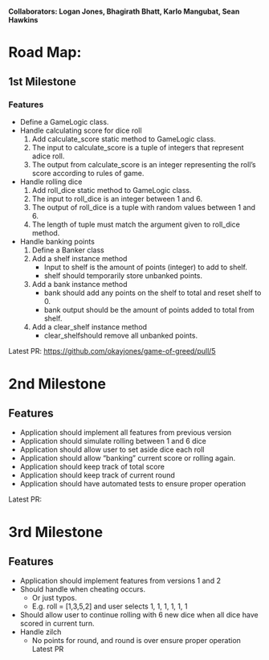 #### Collaborators: Logan Jones, Bhagirath Bhatt, Karlo Mangubat,  Sean Hawkins
# Road Map:
## 1st Milestone
### Features
- Define a GameLogic class.
- Handle calculating score for dice roll
  1. Add calculate_score static method to GameLogic class.
  2. The input to calculate_score is a tuple of integers that represent adice roll.
  3. The output from calculate_score is an integer representing the roll’s score according to rules of game.
- Handle rolling dice
  1. Add roll_dice static method to GameLogic class.
  2. The input to roll_dice is an integer between 1 and 6.
  3. The output of roll_dice is a tuple with random values between 1 and 6.
  4. The length of tuple must match the argument given to roll_dice method.
- Handle banking points
  1. Define a Banker class
  2. Add a shelf instance method 
     - Input to shelf is the amount of points (integer) to add to shelf.
     - shelf should temporarily store unbanked points.
  3. Add a bank instance method
     - bank should add any points on the shelf to total and reset shelf to 0.
     - bank output should be the amount of points added to total from shelf.
  4. Add a clear_shelf instance method
     - clear_shelfshould remove all unbanked points.

Latest PR: https://github.com/okayjones/game-of-greed/pull/5

# 2nd Milestone
## Features
- Application should implement all features from previous version
- Application should simulate rolling between 1 and 6 dice
- Application should allow user to set aside dice each roll
- Application should allow “banking” current score or rolling again.
- Application should keep track of total score
- Application should keep track of current round
- Application should have automated tests to ensure proper operation

Latest PR:

# 3rd Milestone
## Features
- Application should implement features from versions 1 and 2
- Should handle when cheating occurs.
  - Or just typos.
  - E.g. roll = [1,3,5,2] and user selects 1, 1, 1, 1, 1, 1
- Should allow user to continue rolling with 6 new dice when all dice have scored in current turn.
- Handle zilch
  - No points for round, and round is over ensure proper operation
Latest PR